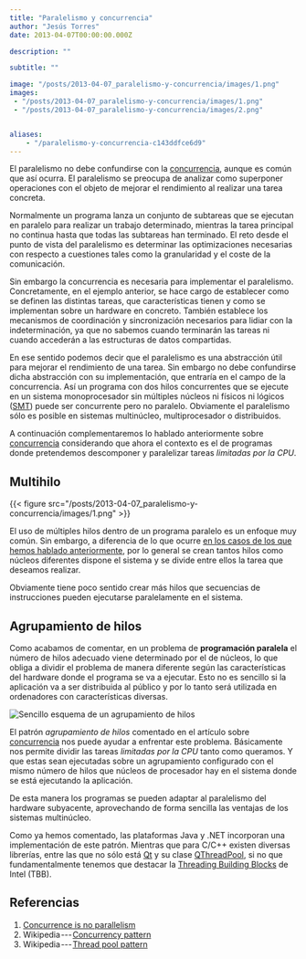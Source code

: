 ```yaml
---
title: "Paralelismo y concurrencia"
author: "Jesús Torres"
date: 2013-04-07T00:00:00.000Z

description: ""

subtitle: ""

image: "/posts/2013-04-07_paralelismo-y-concurrencia/images/1.png" 
images:
 - "/posts/2013-04-07_paralelismo-y-concurrencia/images/1.png" 
 - "/posts/2013-04-07_paralelismo-y-concurrencia/images/2.png" 


aliases:
    - "/paralelismo-y-concurrencia-c143ddfce6d9"
---
```


El paralelismo no debe confundirse con la [concurrencia](https://jmtorres.webs.ull.es/me/2013/04/introduccion-a-la-concurrencia/), aunque es común que así ocurra.
El paralelismo se preocupa de analizar como superponer operaciones con el objeto de mejorar el rendimiento al realizar una tarea concreta.

Normalmente un programa lanza un conjunto de subtareas que se ejecutan en paralelo para realizar un trabajo determinado, mientras la tarea principal no continua hasta que todas las subtareas han terminado.
El reto desde el punto de vista del paralelismo es determinar las optimizaciones necesarias con respecto a cuestiones tales como la granularidad y el coste de la comunicación.

Sin embargo la concurrencia es necesaria para implementar el paralelismo.
Concretamente, en el ejemplo anterior, se hace cargo de establecer como se definen las distintas tareas, que características tienen y como se implementan sobre un hardware en concreto.
También establece los mecanismos de coordinación y sincronización necesarios para lidiar con la indeterminación, ya que no sabemos cuando terminarán las tareas ni cuando accederán a las estructuras de datos compartidas.

En ese sentido podemos decir que el paralelismo es una abstracción útil para mejorar el rendimiento de una tarea.
Sin embargo no debe confundirse dicha abstracción con su implementación, que entraría en el campo de la concurrencia.
Así un programa con dos hilos concurrentes que se ejecute en un sistema monoprocesador sin múltiples núcleos ni físicos ni lógicos ([SMT](http://en.wikipedia.org/wiki/Simultaneous_multithreading)) puede ser concurrente pero no paralelo.
Obviamente el paralelismo sólo es posible en sistemas multinúcleo, multiprocesador o distribuidos.

A continuación complementaremos lo hablado anteriormente sobre [concurrencia](https://jmtorres.webs.ull.es/me/2013/04/introduccion-a-la-concurrencia/) considerando que ahora el contexto es el de programas donde pretendemos descomponer y paralelizar tareas _limitadas por la CPU_.

## Multihilo




{{< figure src="/posts/2013-04-07_paralelismo-y-concurrencia/images/1.png" >}}



El uso de múltiples hilos dentro de un programa paralelo es un enfoque muy común.
Sin embargo, a diferencia de lo que ocurre [en los casos de los que hemos hablado anteriormente](https://jmtorres.webs.ull.es/me/2013/04/introduccion-a-la-concurrencia/), por lo general se crean tantos hilos como núcleos diferentes dispone el sistema y se divide entre ellos la tarea que deseamos realizar.

Obviamente tiene poco sentido crear más hilos que secuencias de instrucciones pueden ejecutarse paralelamente en el sistema.

## Agrupamiento de hilos

Como acabamos de comentar, en un problema de **programación paralela** el número de hilos adecuado viene determinado por el de núcleos, lo que obliga a dividir el problema de manera diferente según las características del hardware donde el programa se va a ejecutar.
Esto no es sencillo si la aplicación va a ser distribuida al público y por lo tanto será utilizada en ordenadores con características diversas.




![Sencillo esquema de un agrupamiento de hilos](http://upload.wikimedia.org/wikipedia/commons/thumb/0/0c/Thread_pool.svg/500px-Thread_pool.svg.png)



El patrón _agrupamiento de hilos_ comentado en el artículo sobre [concurrencia](https://jmtorres.webs.ull.es/me/2013/04/introduccion-a-la-concurrencia/) nos puede ayudar a enfrentar este problema.
Básicamente nos permite dividir las tareas _limitadas por la CPU_ tanto como queramos.
Y que estas sean ejecutadas sobre un agrupamiento configurado con el mismo número de hilos que núcleos de procesador hay en el sistema donde se está ejecutando la aplicación.

De esta manera los programas se pueden adaptar al paralelismo del hardware subyacente, aprovechando de forma sencilla las ventajas de los sistemas multinúcleo.

Como ya hemos comentado, las plataformas Java y .NET incorporan una implementación de este patrón.
Mientras que para C/C++ existen diversas librerías, entre las que no sólo está [Qt](https://jmtorres.webs.ull.es/me/2013/01/proyecto-qt-framework-de-desarrollo-de-aplicaciones/) y su clase [QThreadPool](http://qt-project.org/doc/qt-5.0/qtcore/qthreadpool.html), si no que fundamentalmente tenemos que destacar la [Threading Building Blocks](http://es.wikipedia.org/wiki/Intel_Threading_Building_Blocks) de Intel (TBB).

## Referencias

1.  [Concurrence is no parallelism](http://blog.golang.org/2013/01/concurrency-is-not-parallelism.html)
2.  Wikipedia --- [Concurrency pattern](http://en.wikipedia.org/wiki/Concurrency_pattern)
3.  Wikipedia --- [Thread pool pattern](http://en.wikipedia.org/wiki/Thread_pool_pattern)

